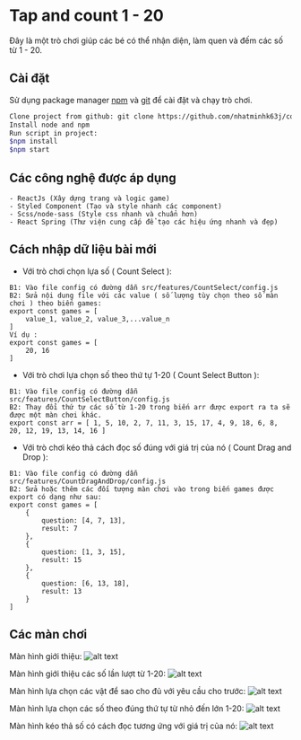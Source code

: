 # Tap and count 1 - 20

Đây là một trò chơi giúp các bé có thể nhận diện, làm quen và đếm các số từ 1 - 20.

## Cài đặt

Sử dụng package manager [npm](https://npmjs.com) và [git]() để cài đặt và chạy trò chơi.

```bash
Clone project from github: git clone https://github.com/nhatminhk63j/counting
Install node and npm
Run script in project:
$npm install
$npm start
```

## Các công nghệ được áp dụng

```
- ReactJs (Xây dựng trang và logic game)
- Styled Component (Tạo và style nhanh các component)
- Scss/node-sass (Style css nhanh và chuẩn hơn)
- React Spring (Thư viện cung cấp để tạo các hiệu ứng nhanh và đẹp)
```
## Cách nhập dữ liệu bài mới 

- Với trò chơi chọn lựa số ( Count Select ):
```
B1: Vào file config có đường dẫn src/features/CountSelect/config.js
B2: Sửa nội dung file với các value ( số lượng tùy chọn theo số màn chơi ) theo biến games:
export const games = [
    value_1, value_2, value_3,...value_n
]
Ví dụ : 
export const games = [
    20, 16
]
```

- Với trò chơi lựa chọn số theo thứ tự 1-20 ( Count Select Button ):
```
B1: Vào file config có đường dẫn src/features/CountSelectButton/config.js
B2: Thay đổi thứ tự các số từ 1-20 trong biến arr được export ra ta sẽ được một màn chơi khác. 
export const arr = [ 1, 5, 10, 2, 7, 11, 3, 15, 17, 4, 9, 18, 6, 8, 20, 12, 19, 13, 14, 16 ]
```

- Với trò chơi kéo thả cách đọc số đúng với giá trị của nó ( Count Drag and Drop ):
```
B1: Vào file config có đường dẫn src/features/CountDragAndDrop/config.js
B2: Sửa hoặc thêm các đối tượng màn chơi vào trong biến games được export có dạng như sau:
export const games = [
    {
        question: [4, 7, 13],
        result: 7
    },
    {
        question: [1, 3, 15],
        result: 15
    },
    {
        question: [6, 13, 18],
        result: 13
    }
]
```

## Các màn chơi
Màn hình giới thiệu:
![alt text](https://res.cloudinary.com/nhatminhuet/image/upload/v1593535550/start_by7d9f.png)

Màn hình giới thiệu các số lần lượt từ 1-20:
![alt text](https://res.cloudinary.com/nhatminhuet/image/upload/v1593535570/count-intro_wqm99e.png)

Màn hình lựa chọn các vật để sao cho đủ với yêu cầu cho trước:
![alt text](https://res.cloudinary.com/nhatminhuet/image/upload/v1593535583/count-select_gtwql0.png)

Màn hình lựa chọn các số theo đúng thứ tự từ nhỏ đến lớn 1-20:
![alt text](https://res.cloudinary.com/nhatminhuet/image/upload/v1593536499/count-select-button_jxzfis.png)

Màn hình kéo thả số có cách đọc tương ứng với giá trị của nó:
![alt text](https://res.cloudinary.com/nhatminhuet/image/upload/v1593926088/Screenshot_from_2020-07-05_12-06-30_weny5i.png)
